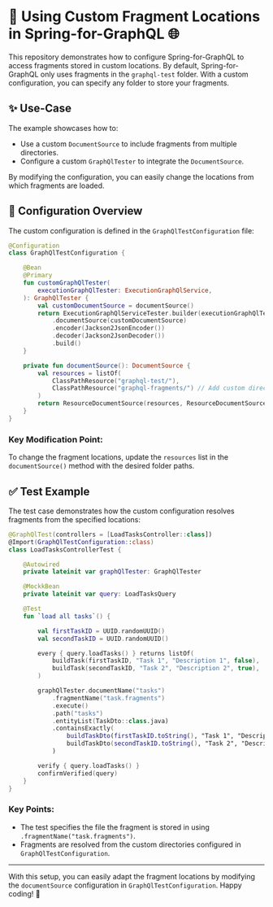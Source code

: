 # 🚀 Using Custom Fragment Locations in Spring-for-GraphQL 🌐

This repository demonstrates how to configure Spring-for-GraphQL to access fragments stored in custom locations. By
default, Spring-for-GraphQL only uses fragments in the `graphql-test` folder. With a custom configuration, you can
specify any folder to store your fragments.

## ✨ Use-Case

The example showcases how to:

- Use a custom `DocumentSource` to include fragments from multiple directories.
- Configure a custom `GraphQlTester` to integrate the `DocumentSource`.

By modifying the configuration, you can easily change the locations from which fragments are loaded.

## 🔧 Configuration Overview

The custom configuration is defined in the `GraphQlTestConfiguration` file:

```kotlin
@Configuration
class GraphQlTestConfiguration {

    @Bean
    @Primary
    fun customGraphQlTester(
        executionGraphQlTester: ExecutionGraphQlService,
    ): GraphQlTester {
        val customDocumentSource = documentSource()
        return ExecutionGraphQlServiceTester.builder(executionGraphQlTester)
            .documentSource(customDocumentSource)
            .encoder(Jackson2JsonEncoder())
            .decoder(Jackson2JsonDecoder())
            .build()
    }

    private fun documentSource(): DocumentSource {
        val resources = listOf(
            ClassPathResource("graphql-test/"),
            ClassPathResource("graphql-fragments/") // Add custom directories here
        )
        return ResourceDocumentSource(resources, ResourceDocumentSource.FILE_EXTENSIONS)
    }
}
```

### Key Modification Point:

To change the fragment locations, update the `resources` list in the `documentSource()` method with the desired folder
paths.

## ✅ Test Example

The test case demonstrates how the custom configuration resolves fragments from the specified locations:

```kotlin
@GraphQlTest(controllers = [LoadTasksController::class])
@Import(GraphQlTestConfiguration::class)
class LoadTasksControllerTest {

    @Autowired
    private lateinit var graphQlTester: GraphQlTester

    @MockkBean
    private lateinit var query: LoadTasksQuery

    @Test
    fun `load all tasks`() {

        val firstTaskID = UUID.randomUUID()
        val secondTaskID = UUID.randomUUID()

        every { query.loadTasks() } returns listOf(
            buildTask(firstTaskID, "Task 1", "Description 1", false),
            buildTask(secondTaskID, "Task 2", "Description 2", true),
        )

        graphQlTester.documentName("tasks")
            .fragmentName("task.fragments")
            .execute()
            .path("tasks")
            .entityList(TaskDto::class.java)
            .containsExactly(
                buildTaskDto(firstTaskID.toString(), "Task 1", "Description 1", false),
                buildTaskDto(secondTaskID.toString(), "Task 2", "Description 2", true)
            )

        verify { query.loadTasks() }
        confirmVerified(query)
    }
}
```

### Key Points:

- The test specifies the file the fragment is stored in using `.fragmentName("task.fragments")`.
- Fragments are resolved from the custom directories configured in `GraphQlTestConfiguration`.

---

With this setup, you can easily adapt the fragment locations by modifying the `documentSource` configuration in
`GraphQlTestConfiguration`. Happy coding! 🎉
